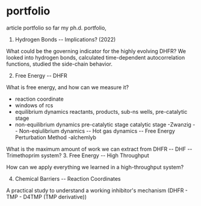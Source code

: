 # portfolio
article portfolio
so far my ph.d. portfolio,

1. Hydrogen Bonds -- Implications? (2022)

What could be the governing indicator for the highly evolving DHFR? We looked into hydrogen bonds, calculated time-dependent autocorrelation functions, studied the side-chain behavior. 

2. Free Energy -- DHFR

What is free energy, and how can we measure it?
- reaction coordinate
- windows of rcs
- equilibrium dynamics
     reactants, products, sub-ns wells,
     pre-catalytic stage
- non-equilibrium dynamics
     pre-catalytic stage
     catalytic stage
-Zwanzig -- Non-eqiulibrium dynamics -- Hot gas dynamics -- Free Energy Perturbation Method
-alchemlyb

What is the maximum amount of work we can extract from DHFR -- DHF -- Trimethoprim system?
3. Free Energy -- High Throughput

How can we apply everything we learned in a high-throughput system?

4. Chemical Barriers -- Reaction Coordinates

A practical study to understand a working inhibitor's mechanism  (DHFR - TMP - D4TMP (TMP derivative))
